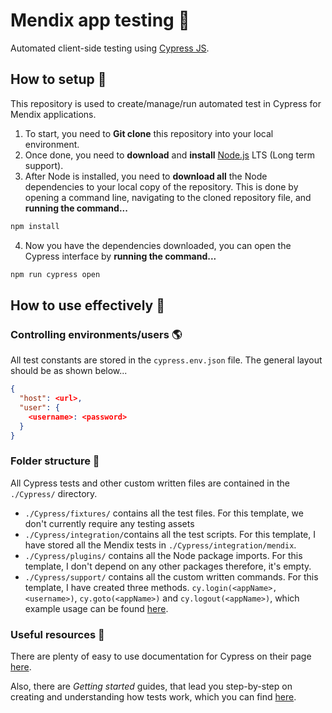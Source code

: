 # Mendix app testing 🧪
Automated client-side testing using [Cypress JS](https://www.cypress.io/).

## How to setup 💾
This repository is used to create/manage/run automated test in Cypress for Mendix applications.   

 1. To start, you need to **Git clone** this repository into your local environment.
 2. Once done, you need to **download** and **install** 
 [Node.js](https://nodejs.org/en/download/) LTS (Long term support).
 3. After Node is installed, you need to **download all** the Node dependencies to your 
 local copy of the repository. This is done by opening a command line, navigating 
 to the cloned repository file, and **running the command...**
 ```bash
 npm install
 ```
 4. Now you have the dependencies downloaded, you can open the 
 Cypress interface by **running the command...**
 ```bash
 npm run cypress open
 ```

## How to use effectively 📕

### Controlling environments/users 🌎
All test constants are stored in the ``cypress.env.json`` file. 
The general layout should be as shown below...
```json
{
  "host": <url>,
  "user": {
    <username>: <password>
  }
}
```

### Folder structure 📁
All Cypress tests and other custom written files are contained in the ```./Cypress/``` directory.
 - ```./Cypress/fixtures/``` contains all the test files. For this template, we don't currently require 
 any testing assets
 - ```./Cypress/integration/```contains all the test scripts. For this template, I have stored 
 all the Mendix tests in ```./Cypress/integration/mendix```.
 - ```./Cypress/plugins/``` contains all the Node package imports. For this template, I don't depend on 
 any other packages therefore, it's empty.
 - ```./Cypress/support/``` contains all the custom written commands. For this template, I have created 
 three methods. ```cy.login(<appName>, <username>)```, ```cy.goto(<appName>)``` and ```cy.logout(<appName>)```, 
 which example usage can be found [here](cypress/integration/mendix/Operations%20app/routes.spec.js).

### Useful resources 📖
There are plenty of easy to use documentation for Cypress on their page 
[here](https://docs.cypress.io/api/api/table-of-contents.html).   
   
Also, there are *Getting started* guides, that lead you step-by-step on 
creating and understanding how tests work, which you can find 
[here](https://docs.cypress.io/guides/getting-started/writing-your-first-test.html#Add-a-test-file).   
